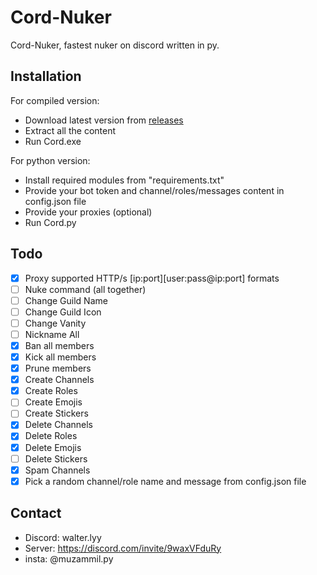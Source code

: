 # Cord-Nuker
Cord-Nuker, fastest nuker on discord written in py.
## Installation
For compiled version:

- Download latest version from [releases](https://github.com/Walterlyy/Cord-Nuker)
- Extract all the content
- Run Cord.exe

For python version:

- Install required modules from "requirements.txt"
- Provide your bot token and channel/roles/messages content in config.json file
- Provide your proxies (optional)
- Run Cord.py
## Todo
- [x] Proxy supported HTTP/s [ip:port][user:pass@ip:port] formats
- [ ] Nuke command (all together)
- [ ] Change Guild Name
- [ ] Change Guild Icon
- [ ] Change Vanity
- [ ] Nickname All
- [x] Ban all members
- [x] Kick all members
- [x] Prune members
- [x] Create Channels
- [x] Create Roles
- [ ] Create Emojis
- [ ] Create Stickers
- [x] Delete Channels
- [x] Delete Roles
- [x] Delete Emojis
- [ ] Delete Stickers
- [x] Spam Channels
- [x] Pick a random channel/role name and message from config.json file
## Contact
- Discord: walter.lyy
- Server: https://discord.com/invite/9waxVFduRy
- insta: @muzammil.py

